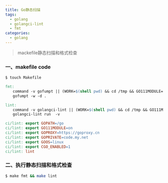 ```yaml
---
title: Go静态扫描
tags:
  - golang
  - golangci-lint
  - fmt
categories:
  - golang
---
```


> mackefile静态扫描和格式检查

### 一、makefile code

``` bash
$ touch Makefile
```

``` makefile
fmt:
　　command -v gofumpt || (WORK=$(shell pwd) && cd /tmp && GO111MODULE=on go install mvdan.cc/gofumpt@latest && cd $(WORK))
　　gofumpt -w -d .

lint:
　　command -v golangci-lint || (WORK=$(shell pwd) && cd /tmp && GO111MODULE=on go install github.com/golangci/golangci-lint/cmd/golangci-lint@v1.49.0 && cd $(WORK))
　　golangci-lint run  -v

ci/lint: export GOPATH=/go
ci/lint: export GO111MODULE=on
ci/lint: export GOPROXY=https://goproxy.cn
ci/lint: export GOPRIVATE=code.my.net
ci/lint: export GOOS=linux
ci/lint: export CGO_ENABLED=1
ci/lint: lint
```

### 二、执行静态扫描和格式检查

``` bash
$ make fmt && make lint
```
